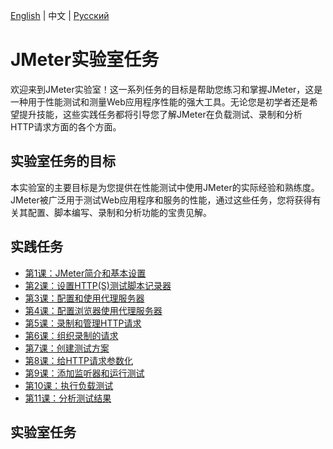 [English](../../en/jmeter/lab-work.md) | 中文 | [Русский](../../ru/jmeter/lab-work.md)


# JMeter实验室任务

欢迎来到JMeter实验室！这一系列任务的目标是帮助您练习和掌握JMeter，这是一种用于性能测试和测量Web应用程序性能的强大工具。无论您是初学者还是希望提升技能，这些实践任务都将引导您了解JMeter在负载测试、录制和分析HTTP请求方面的各个方面。

## 实验室任务的目标

本实验室的主要目标是为您提供在性能测试中使用JMeter的实际经验和熟练度。JMeter被广泛用于测试Web应用程序和服务的性能，通过这些任务，您将获得有关其配置、脚本编写、录制和分析功能的宝贵见解。

## 实践任务 <a name="practice-tasks"></a>

- [第1课：JMeter简介和基本设置](lessons/introduction-to-jmeter-and-basic-setup.md)
- [第2课：设置HTTP(S)测试脚本记录器](lessons/setting-up-http-test-script-recorder.md)
- [第3课：配置和使用代理服务器](lessons/configuring-and-using-the-proxy-server.md)
- [第4课：配置浏览器使用代理服务器](lessons/configuring-browser-to-use-the-proxy-server.md)
- [第5课：录制和管理HTTP请求](lessons/recording-and-managing-http-requests.md)
- [第6课：组织录制的请求](lessons/organizing-recorded-requests.md)
- [第7课：创建测试方案](lessons/creating-a-test-scenario.md)
- [第8课：给HTTP请求参数化](lessons/parameterizing-http-requests.md)
- [第9课：添加监听器和运行测试](lessons/adding-listeners-and-running-tests.md)
- [第10课：执行负载测试](lessons/executing-load-testing.md)
- [第11课：分析测试结果](lessons/analyzing-test-results.md)

## 实验室任务 <a name="lab-work-tasks"></a>